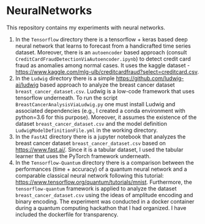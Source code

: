 # NeuralNetworks

This repository contains my experiments with neural networks. 

1. In the `Tensorflow` directory there is a tensorflow + keras based deep neural network that learns to forecast from a handicrafted time series dataset. Moreover, there is an `autoencoder` based approach (consult `CreditCardFraudDetectionViaAutoencoder.ipynb`) to detect credit card fraud as anomalies among normal cases. It uses the kaggle dataset - https://www.kaggle.com/mlg-ulb/creditcardfraud?select=creditcard.csv.
2. In the `Ludwig` directory there is a simple https://github.com/ludwig-ai/ludwig based approach to analyze the breast cancer dataset `breast_cancer_dataset.csv`. Ludwig is a low-code framework that uses tensorflow underneath. To run the script `BreastCancerAnalysisViaLudwig.py` one must install Ludwig and associated dependencies (e.g., I created a conda environment with python=3.6 for this purpose). Moreover, it assumes the existence of the dataset `breast_cancer_dataset.csv` and the model definition `LudwigModelDefinitionFile.yml` in the working directory.
3. In the `FastAI` directory there is a jupyter notebook that analyzes the breast cancer dataset `breast_cancer_dataset.csv` based on https://www.fast.ai/. Since it is a tabular dataset, I used the tabular learner that uses the PyTorch framework underneath. 
4. In the `Tensorflow-Quantum` directory there is a comparison between the performances (time + accuracy) of a quantum neural network and a comparable classical neural network following this tutorial: https://www.tensorflow.org/quantum/tutorials/mnist. Furthermore, the `tensorflow-quantum` framework is applied to analyze the dataset `breast_cancer_dataset.csv` using the ideas of amplitude encoding and binary encoding. The experiment was conducted in a docker container during a quantum computing hackathon that I had organized. I have included the dockerfile for transparency.